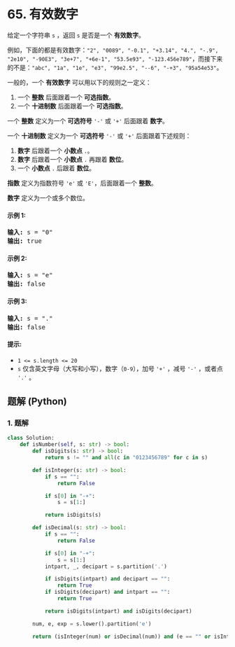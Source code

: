 # 65. 有效数字
给定一个字符串 `s` ，返回 `s` 是否是一个 **有效数字**。

例如，下面的都是有效数字：`"2", "0089", "-0.1", "+3.14", "4.", "-.9", "2e10", "-90E3", "3e+7", "+6e-1", "53.5e93", "-123.456e789"`，而接下来的不是：`"abc", "1a", "1e", "e3", "99e2.5", "--6", "-+3", "95a54e53"`。

一般的，一个 **有效数字** 可以用以下的规则之一定义：
1. 一个 **整数** 后面跟着一个 **可选指数**。
2. 一个 **十进制数** 后面跟着一个 **可选指数**。

一个 **整数** 定义为一个 **可选符号** `'-'` 或 `'+'` 后面跟着 **数字**。

一个 **十进制数** 定义为一个 **可选符号** `'-'` 或 `'+'` 后面跟着下述规则：
1. **数字** 后跟着一个 **小数点** `.`。
2. **数字** 后跟着一个 **小数点** `.` 再跟着 **数位**。
3. 一个 **小数点** `.` 后跟着 **数位**。

**指数** 定义为指数符号 `'e'` 或 `'E'`，后面跟着一个 **整数**。

**数字** 定义为一个或多个数位。

#### 示例 1:
<pre>
<strong>输入:</strong> s = "0"
<strong>输出:</strong> true
</pre>

#### 示例 2:
<pre>
<strong>输入:</strong> s = "e"
<strong>输出:</strong> false
</pre>

#### 示例 3:
<pre>
<strong>输入:</strong> s = "."
<strong>输出:</strong> false
</pre>

#### 提示:
* `1 <= s.length <= 20`
* `s` 仅含英文字母（大写和小写），数字（`0-9`），加号 `'+'` ，减号 `'-'` ，或者点 `'.'` 。

## 题解 (Python)

### 1. 题解
```Python
class Solution:
    def isNumber(self, s: str) -> bool:
        def isDigits(s: str) -> bool:
            return s != "" and all(c in "0123456789" for c in s)

        def isInteger(s: str) -> bool:
            if s == "":
                return False

            if s[0] in "-+":
                s = s[1:]

            return isDigits(s)

        def isDecimal(s: str) -> bool:
            if s == "":
                return False

            if s[0] in "-+":
                s = s[1:]
            intpart, _, decipart = s.partition('.')

            if isDigits(intpart) and decipart == "":
                return True
            if isDigits(decipart) and intpart == "":
                return True

            return isDigits(intpart) and isDigits(decipart)

        num, e, exp = s.lower().partition('e')

        return (isInteger(num) or isDecimal(num)) and (e == "" or isInteger(exp))
```
